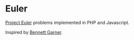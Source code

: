# Euler

[Project Euler](https://projecteuler.net/archives) problems implemented in PHP and Javascript. 

Inspired by [Bennett Garner](https://blog.usejournal.com/consider-yourself-a-developer-you-should-solve-the-project-euler-problems-ed8d13397c9c).